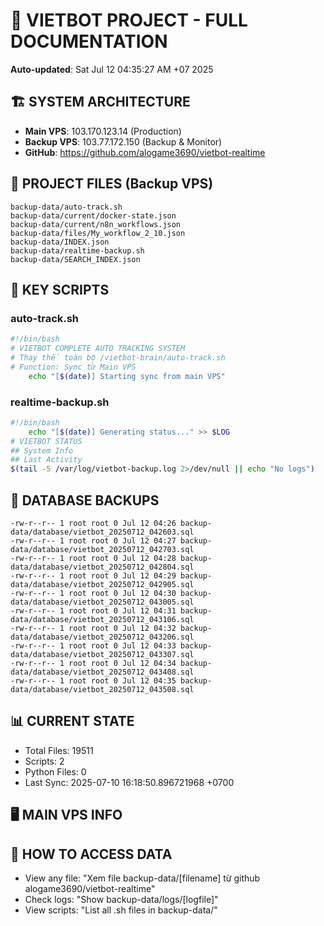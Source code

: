# 🤖 VIETBOT PROJECT - FULL DOCUMENTATION
**Auto-updated**: Sat Jul 12 04:35:27 AM +07 2025

## 🏗️ SYSTEM ARCHITECTURE
- **Main VPS**: 103.170.123.14 (Production)
- **Backup VPS**: 103.77.172.150 (Backup & Monitor)
- **GitHub**: https://github.com/alogame3690/vietbot-realtime

## 📁 PROJECT FILES (Backup VPS)
```
backup-data/auto-track.sh
backup-data/current/docker-state.json
backup-data/current/n8n_workflows.json
backup-data/files/My_workflow_2_10.json
backup-data/INDEX.json
backup-data/realtime-backup.sh
backup-data/SEARCH_INDEX.json
```

## 🔧 KEY SCRIPTS
### auto-track.sh
```bash
#!/bin/bash
# VIETBOT COMPLETE AUTO TRACKING SYSTEM
# Thay thế toàn bộ /vietbot-brain/auto-track.sh
# Function: Sync từ Main VPS
    echo "[$(date)] Starting sync from main VPS"
```
### realtime-backup.sh
```bash
#!/bin/bash
    echo "[$(date)] Generating status..." >> $LOG
# VIETBOT STATUS
## System Info
## Last Activity
$(tail -5 /var/log/vietbot-backup.log 2>/dev/null || echo "No logs")
```

## 💾 DATABASE BACKUPS
```
-rw-r--r-- 1 root root 0 Jul 12 04:26 backup-data/database/vietbot_20250712_042603.sql
-rw-r--r-- 1 root root 0 Jul 12 04:27 backup-data/database/vietbot_20250712_042703.sql
-rw-r--r-- 1 root root 0 Jul 12 04:28 backup-data/database/vietbot_20250712_042804.sql
-rw-r--r-- 1 root root 0 Jul 12 04:29 backup-data/database/vietbot_20250712_042905.sql
-rw-r--r-- 1 root root 0 Jul 12 04:30 backup-data/database/vietbot_20250712_043005.sql
-rw-r--r-- 1 root root 0 Jul 12 04:31 backup-data/database/vietbot_20250712_043106.sql
-rw-r--r-- 1 root root 0 Jul 12 04:32 backup-data/database/vietbot_20250712_043206.sql
-rw-r--r-- 1 root root 0 Jul 12 04:33 backup-data/database/vietbot_20250712_043307.sql
-rw-r--r-- 1 root root 0 Jul 12 04:34 backup-data/database/vietbot_20250712_043408.sql
-rw-r--r-- 1 root root 0 Jul 12 04:35 backup-data/database/vietbot_20250712_043508.sql
```

## 📊 CURRENT STATE
- Total Files: 19511
- Scripts: 2
- Python Files: 0
- Last Sync: 2025-07-10 16:18:50.896721968 +0700

## 🖥️ MAIN VPS INFO


## 🚨 HOW TO ACCESS DATA
- View any file: "Xem file backup-data/[filename] từ github alogame3690/vietbot-realtime"
- Check logs: "Show backup-data/logs/[logfile]"
- View scripts: "List all .sh files in backup-data/"
